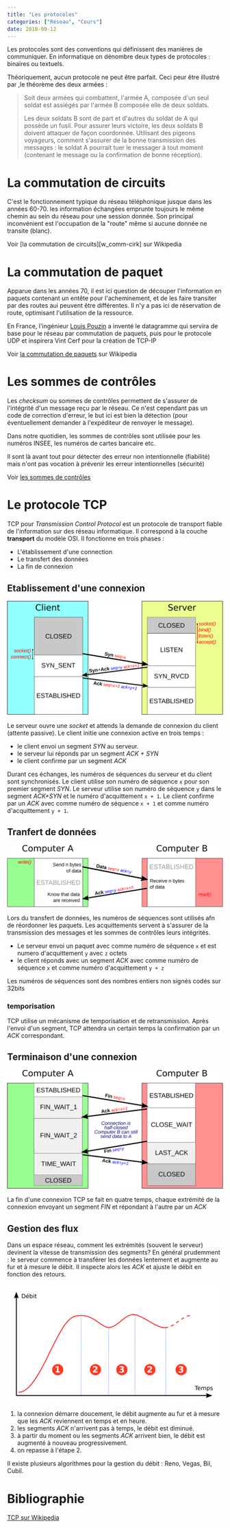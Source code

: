```yaml
---
title: "Les protocoles"
categories: ["Réseau", "Cours"]
date: 2018-09-12
---
```


Les protocoles sont des conventions qui définissent des manières de communiquer.
En informatique on dénombre deux types de protocoles : binaires ou textuels.

Théoriquement, aucun protocole ne peut être parfait. Ceci peur être illustré par
,le  théorème des deux armées :

> Soit deux armées qui combattent, l'armée A, composée d'un seul soldat est
> assiégés par l'armée B composée elle de deux soldats.
>
> Les deux soldats B sont de part et d'autres du soldat de A qui possède un
> fusil. Pour assurer leurs victoire, les deux soldats B doivent attaquer de
> façon coordonnée. Utilisant des pigeons voyageurs, comment s'assurer de la
> bonne transmission des messages : le soldat A pourrait tuer le messager à tout
> moment (contenant le message ou la confirmation de bonne réception).

# La commutation de circuits

C'est le fonctionnement typique du réseau téléphonique jusque dans les années
60-70. les information échangées emprunte toujours le même chemin au sein du
réseau pour une session donnée. Son principal inconvénient est l'occupation de
la "route" même si aucune donnée ne transite (blanc).

Voir [la commutation de circuits][w_comm-cirk] sur Wikipedia

[w_comm-circ]:https://fr.wikipedia.org/wiki/Commutation_de_circuits

# La commutation de paquet

Apparue dans les années 70, il est ici question de découper l'information en
paquets contenant un entête pour l'acheminement, et de les faire transiter par
des routes aui peuvent être différentes. Il n'y a pas ici de réservation de
route, optimisant l'utilisation de la ressource.

En France, l'ingénieur [Louis Pouzin][w_l-pouzin] a inventé le datagramme qui
servira de base pour le réseau par commutation de paquets, puis pour le
protocole UDP et inspirera Vint Cerf pour la création de TCP-IP

Voir [la commutation de paquets][w_comm-pak] sur Wikipedia

[w_l-pouzin]:https://fr.wikipedia.org/wiki/Louis_Pouzin
[w_comm-pak]:https://fr.wikipedia.org/wiki/Commutation_de_paquets

# Les sommes de contrôles

Les *checksum* ou sommes de contrôles permettent de s'assurer de l'intégrité
d'un message reçu par le réseau. Ce n'est cependant pas un code de correction
d'erreur, le but ici est bien la détection (pour éventuellement demander à
l'expéditeur de renvoyer le message).

Dans notre quotidien, les sommes de contrôles sont utilisée pour les numéros
INSEE, les numéros de cartes bancaire etc.

Il sont là avant tout pour détecter des erreur non intentionnelle (fiabilité) 
mais n'ont pas vocation à prévenir les erreur intentionnelles (sécurité)

Voir [les sommes de contrôles][w_checksum]

[w_checksum]:https://fr.wikipedia.org/wiki/Somme_de_contr%C3%B4le

# Le protocole TCP

TCP pour *Transmission Control Protocol* est un protocole de transport fiable de
l'information sur des réseau informatique. Il correspond à la couche
**transport** du modèle OSI. Il fonctionne en trois phases :

 - L'établissement d'une connection
 - Le transfert des données
 - La fin de connexion

## Etablissement d'une connexion

![Établissement d'une connexion TCP (source Wikipedia)](./images/Tcp_connect.svg)

Le serveur ouvre une *socket* et attends la demande de connexion du client
(attente passive). Le client initie une connexion active en trois temps : 

 - le client envoi un segment *SYN* au serveur.
 - le serveur lui réponds par un segment *ACK + SYN*
 - le client confirme par un segment *ACK*

Durant ces échanges, les numéros de séquences du serveur et du client sont
synchronisés. Le client utilise son numéro de séquence `x` pour son premier
segment *SYN*. Le serveur utilise son numéro de séquence `y` dans le segment
*ACK+SYN* et le numéro d'acquittement `x + 1`. Le client confirme par un *ACK* 
avec comme numéro de séquence `x + 1` et comme numéro d'acquittement `y + 1`.

## Tranfert de données

![Transfert de données TCP (source Wikipedia)](./images/Tcp_talk.svg)


Lors du transfert de données, les numéros de séquences  sont utilisés afn de
réordonner les paquets. Les acquittements servent à s'assurer de la transmission
des messages et les sommes de contrôles leurs intégrités.

 - Le serveur envoi un paquet avec comme numéro de séquence `x` et est numero
     d'acquittement `y` avec `z` octets
 - le client réponds avec un segment *ACK* avec comme numéro de séquence `x`
     et comme numéro d'acquittement `y + z`

Les numéros de séquences sont des nombres entiers non signés codés sur 32bits

### temporisation

TCP utilise un mécanisme de temporisation et de retransmission. Après l'envoi
d'un segment, TCP attendra un certain temps la confirmation par un *ACK*
correspondant.

## Terminaison d'une connexion

![Fin connexion TCP (source Wikipedia)](./images/Tcp_close.svg)

La fin d'une connexion TCP se fait en quatre temps, chaque extrémité de la
connexion envoyant un segment *FIN* et répondant à l'autre par un *ACK*

## Gestion des flux

Dans un espace réseau, comment les extrémités (souvent le serveur) devinent la
vitesse de transmission des segments? En général prudemment : le serveur
commence à transférer les données lentement et augmente au fur et à mesure le
débit. Il inspecte alors les *ACK* et ajuste le débit en fonction des retours.

![Gestion de flux d'une connexion TCP (source Wikipedia)](./images/Tcp_flux.svg)

 1. la connexion démarre doucement, le débit augmente au fur et à mesure que les
    *ACK* reviennent en temps et en heure.
 2. les segments *ACK* n'arrivent pas à temps, le débit est diminué.
 3. à partir du moment ou les segments *ACK* arrivent bien, le débit est
    augmenté à nouveau progressivement.
 4. on repasse à l'étape 2.

 Il existe plusieurs algorithmes pour la gestion du débit : Reno, Vegas, Bil,
 Cubil.

# Bibliographie

[TCP sur Wikipedia](https://fr.wikipedia.org/wiki/Transmission_Control_Protocol)
